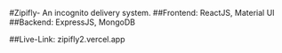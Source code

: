 #Zipifly- An incognito delivery system.
##Frontend: ReactJS, Material UI
##Backend: ExpressJS, MongoDB

##Live-Link: zipifly2.vercel.app
